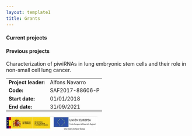 ```yaml
---
layout: template1
title: Grants
---
```


#### Current projects


#### Previous projects

<div class="jumbotron">
    <p> 
Characterization of piwiRNAs in lung embryonic stem cells and their role in non-small cell lung cancer.
</p> 

<table>
	<tr>
		<td><b>Project leader: </b></td> <td> Alfons Navarro</td>
	</tr>
	<tr>
		<td><b>Code: </b></td> <td> SAF2017-88606-P </td>
		</tr>
	<tr>
		<td><b>Start date: </b></td> <td> 01/01/2018 </td>
		</tr>
	<tr>
		<td><b>End date: </b></td> <td> 31/09/2021</td>
	</tr>
</table>
    <a href="https://portal.mineco.gob.es/es-es/Paginas/index.aspx">
	<img data-u="image" src="../assets/logos/ministeri.jpg"/>
      </a>
</div>




